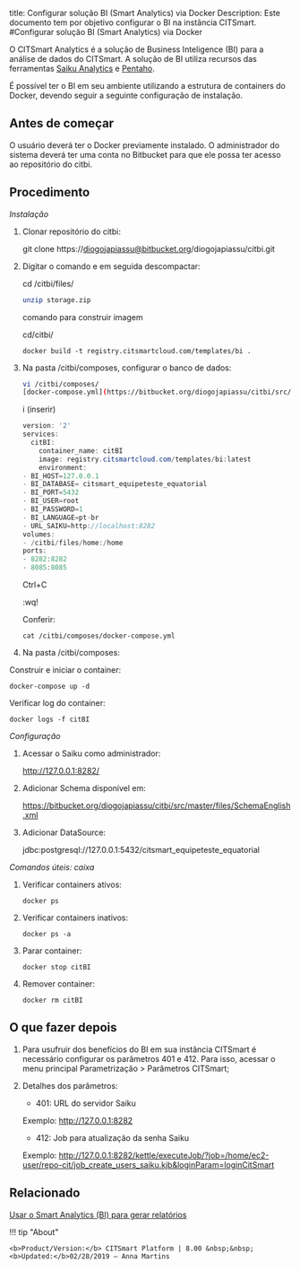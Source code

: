 title: Configurar solução BI (Smart Analytics) via Docker
Description: Este documento tem por objetivo configurar o BI na instância CITSmart.
#Configurar solução BI (Smart Analytics) via Docker

O CITSmart Analytics é a solução de Business Inteligence (BI) para a análise de
dados do CITSmart. A solução de BI utiliza recursos das ferramentas [Saiku
Analytics](https://www.meteorite.bi/products/saiku-reporting) e [Pentaho](https://www.hitachivantara.com/go/pentaho.html).

É possível ter o BI em seu ambiente utilizando a estrutura de containers do
Docker, devendo seguir a seguinte configuração de instalação.

Antes de começar
----------------

O usuário deverá ter o Docker previamente instalado. O administrador do sistema
deverá ter uma conta no Bitbucket para que ele possa ter acesso ao repositório
do citbi.

Procedimento
------------

*Instalação*

1.  Clonar repositório do citbi:

    git clone https://diogojapiassu@bitbucket.org/diogojapiassu/citbi.git

1.  Digitar o comando e em seguida descompactar:

    
    cd /citbi/files/
    
    ```sh
    unzip storage.zip
    ```
    comando para construir imagem
    
    cd/citbi/
    
    ```
    docker build -t registry.citsmartcloud.com/templates/bi .
    ```
    
1.  Na pasta /citbi/composes, configurar o banco de dados:
    ```sh
    vi /citbi/composes/
    [docker-compose.yml](https://bitbucket.org/diogojapiassu/citbi/src/master/composes/docker-compose.yml)
    ```
    
    i (inserir)

    ```java
    version: '2'
    services:
      citBI:
        container_name: citBI
        image: registry.citsmartcloud.com/templates/bi:latest
        environment:
    - BI_HOST=127.0.0.1
    - BI_DATABASE= citsmart_equipeteste_equatorial
    - BI_PORT=5432
    - BI_USER=root
    - BI_PASSWORD=1
    - BI_LANGUAGE=pt-br
    - URL_SAIKU=http://localhost:8282
    volumes:
    - /citbi/files/home:/home
    ports:
    - 8282:8282
    - 8085:8085
    ```

    Ctrl+C

    :wq!
    
    Conferir:

    ```
    cat /citbi/composes/docker-compose.yml
    ```

1.  Na pasta /citbi/composes:

Construir e iniciar o container:

```
docker-compose up -d
```

Verificar log do container:

```
docker logs -f citBI
```

*Configuração*

1.  Acessar o Saiku como administrador:

    <http://127.0.0.1:8282/>

1.  Adicionar Schema disponível em:

    <https://bitbucket.org/diogojapiassu/citbi/src/master/files/SchemaEnglish.xml>

1.  Adicionar DataSource:

    jdbc:postgresql://127.0.0.1:5432/citsmart_equipeteste_equatorial

*Comandos úteis: caixa*

1.  Verificar containers ativos:

    ```
    docker ps
    ```

1.  Verificar containers inativos:
    
    ```
    docker ps -a
    ```

1.  Parar container:
    
    ```
    docker stop citBI
    ```

1.  Remover container:
    ```
    docker rm citBI
    ```

O que fazer depois
------------------

1. Para usufruir dos benefícios do BI em sua instância CITSmart é necessário 
configurar os parâmetros 401 e 412. Para isso, acessar o menu principal
Parametrização \> Parâmetros CITSmart;

2. Detalhes dos parâmetros:

    -   401: URL do servidor Saiku

    Exemplo: http://127.0.0.1:8282

    -   412: Job para atualização da senha Saiku

    Exemplo:
    http://127.0.0.1:8282/kettle/executeJob/?job=/home/ec2-user/repo-cit/job_create_users_saiku.kjb&loginParam=loginCitSmart


Relacionado
-----------

[Usar o Smart Analytics (BI) para gerar relatórios](/pt-br/citsmart-esp-8/additional-features/smart-analytics/use-bi-solution.html)



!!! tip "About"

    <b>Product/Version:</b> CITSmart Platform | 8.00 &nbsp;&nbsp;
    <b>Updated:</b>02/28/2019 – Anna Martins
